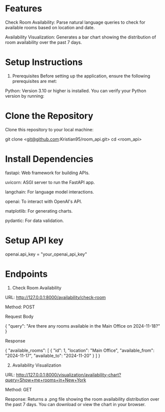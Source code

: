 # Features
Check Room Availability: Parse natural language queries to check for available rooms based on location and date.

Availability Visualization: Generates a bar chart showing the distribution of room availability over the past 7 days.

# Setup Instructions
1. Prerequisites
Before setting up the application, ensure the following prerequisites are met:

Python: Version 3.10 or higher is installed. You can verify your Python version by running:

# Clone the Repository
Clone this repository to your local machine:

git clone <git@github.com:Kristian95/room_api.git>
cd <room_api>

# Install Dependencies

fastapi: Web framework for building APIs.

uvicorn: ASGI server to run the FastAPI app.

langchain: For language model interactions.

openai: To interact with OpenAI's API.

matplotlib: For generating charts.

pydantic: For data validation.

# Setup API key
openai.api_key = "your_openai_api_key"

# Endpoints
1. Check Room Availability
   
URL: http://127.0.0.1:8000/availability/check-room

Method: POST

Request Body

{
    "query": "Are there any rooms available in the Main Office on 2024-11-18?"
}

Response

{
    "available_rooms": [
        {
            "id": 1,
            "location": "Main Office",
            "available_from": "2024-11-17",
            "available_to": "2024-11-20"
        }
    ]
}

2.  Availability Visualization

URL: http://127.0.0.1:8000/visualization/availability-chart?query=Show+me+rooms+in+New+York

Method: GET

Response: Returns a .png file showing the room availability distribution over the past 7 days.
You can download or view the chart in your browser.
